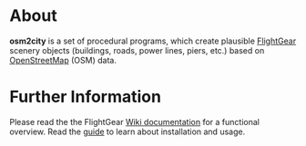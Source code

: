 About
=====
**osm2city** is a set of procedural programs, which create plausible [FlightGear](http://www.flightgear.org) scenery objects (buildings, roads, power lines, piers, etc.) based on [OpenStreetMap](http://www.osm.org/) (OSM) data.


Further Information
=================
Please read the the FlightGear [Wiki documentation](http://wiki.flightgear.org/Osm2city.py) for a functional overview. Read the [guide](http://osm2city.readthedocs.io/) to learn about installation and usage.
